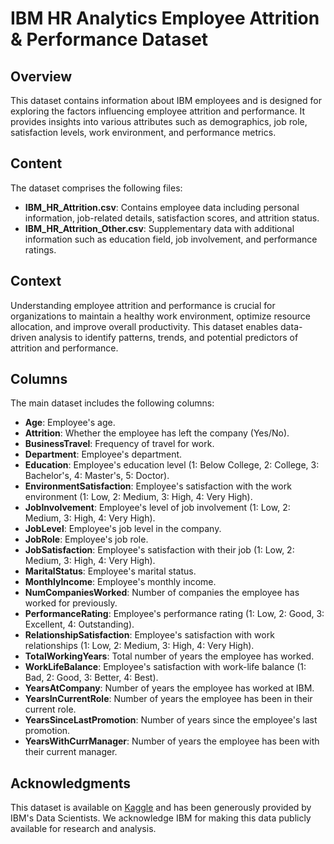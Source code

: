 
# IBM HR Analytics Employee Attrition & Performance Dataset

## Overview

This dataset contains information about IBM employees and is designed for exploring the factors influencing employee attrition and performance. It provides insights into various attributes such as demographics, job role, satisfaction levels, work environment, and performance metrics.

## Content

The dataset comprises the following files:

- **IBM_HR_Attrition.csv**: Contains employee data including personal information, job-related details, satisfaction scores, and attrition status.
- **IBM_HR_Attrition_Other.csv**: Supplementary data with additional information such as education field, job involvement, and performance ratings.

## Context

Understanding employee attrition and performance is crucial for organizations to maintain a healthy work environment, optimize resource allocation, and improve overall productivity. This dataset enables data-driven analysis to identify patterns, trends, and potential predictors of attrition and performance.

## Columns

The main dataset includes the following columns:

- **Age**: Employee's age.
- **Attrition**: Whether the employee has left the company (Yes/No).
- **BusinessTravel**: Frequency of travel for work.
- **Department**: Employee's department.
- **Education**: Employee's education level (1: Below College, 2: College, 3: Bachelor's, 4: Master's, 5: Doctor).
- **EnvironmentSatisfaction**: Employee's satisfaction with the work environment (1: Low, 2: Medium, 3: High, 4: Very High).
- **JobInvolvement**: Employee's level of job involvement (1: Low, 2: Medium, 3: High, 4: Very High).
- **JobLevel**: Employee's job level in the company.
- **JobRole**: Employee's job role.
- **JobSatisfaction**: Employee's satisfaction with their job (1: Low, 2: Medium, 3: High, 4: Very High).
- **MaritalStatus**: Employee's marital status.
- **MonthlyIncome**: Employee's monthly income.
- **NumCompaniesWorked**: Number of companies the employee has worked for previously.
- **PerformanceRating**: Employee's performance rating (1: Low, 2: Good, 3: Excellent, 4: Outstanding).
- **RelationshipSatisfaction**: Employee's satisfaction with work relationships (1: Low, 2: Medium, 3: High, 4: Very High).
- **TotalWorkingYears**: Total number of years the employee has worked.
- **WorkLifeBalance**: Employee's satisfaction with work-life balance (1: Bad, 2: Good, 3: Better, 4: Best).
- **YearsAtCompany**: Number of years the employee has worked at IBM.
- **YearsInCurrentRole**: Number of years the employee has been in their current role.
- **YearsSinceLastPromotion**: Number of years since the employee's last promotion.
- **YearsWithCurrManager**: Number of years the employee has been with their current manager.

## Acknowledgments

This dataset is available on [Kaggle](https://www.kaggle.com/pavansubhasht/ibm-hr-analytics-attrition-dataset) and has been generously provided by IBM's Data Scientists. We acknowledge IBM for making this data publicly available for research and analysis.


